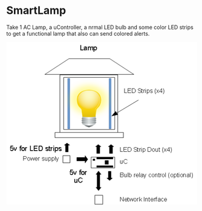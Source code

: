 # SmartLamp
Take 1 AC Lamp, a uController, a nrmal LED bulb and some color LED strips to get a functional lamp that also can send colored alerts.

![SmartLamp](SmartLamp.png)



